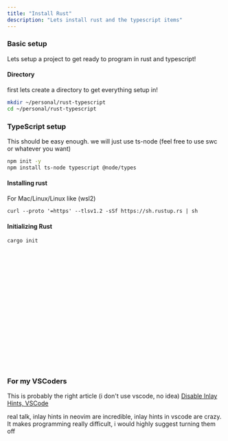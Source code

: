 ```yaml
---
title: "Install Rust"
description: "Lets install rust and the typescript items"
---
```


### Basic setup
Lets setup a project to get ready to program in rust and typescript!

#### Directory
first lets create a directory to get everything setup in!

```bash
mkdir ~/personal/rust-typescript
cd ~/personal/rust-typescript
```

### TypeScript setup
This should be easy enough.  we will just use ts-node (feel free to use swc or
whatever you want)

```bash
npm init -y
npm install ts-node typescript @node/types
```

#### Installing rust
For Mac/Linux/Linux like (wsl2)
```
curl --proto '=https' --tlsv1.2 -sSf https://sh.rustup.rs | sh
```

#### Initializing Rust
```bash
cargo init
```

<br />
<br />
<br />
<br />
<br />
<br />
<br />
<br />
<br />
<br />
<br />
<br />
<br />
<br />
<br />
<br />

### For my VSCoders

This is probably the right article (i don't use vscode, no idea)
[Disable Inlay Hints, VSCode](https://code.visualstudio.com/updates/v1_67)

real talk, inlay hints in neovim are incredible, inlay hints in vscode are
crazy.  It makes programming really difficult, i would highly suggest turning
them off

<br />
<br />
<br />
<br />
<br />
<br />
<br />
<br />
<br />
<br />
<br />
<br />
<br />
<br />
<br />
<br />

